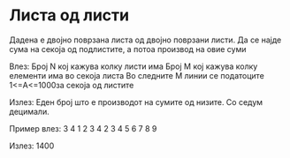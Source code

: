 # Листа од листи

Дадена е двојно поврзана листа од двојно поврзани листи. Да се најде сума на секоја од подлистите, а потоа производ на
овие суми

Влез: Број N кој кажува колку листи има Број М кој кажува колку елементи има во секоја листа Во следните М линии се
податоците 1<=A<=1000за секоја од листите

Излез: Еден број што е производот на сумите од низите. Со седум децимали.

Пример влез: 3 4 1 2 3 4 2 3 4 5 6 7 8 9

Излез: 1400